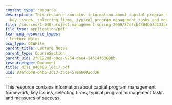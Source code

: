 ```yaml
---
content_type: resource
description: This resource contains information about capital program management framework,
  key issues, selecting firms, typical program management tasks and measures of success.
file: /courses/1-040-project-management-spring-2009/87efcb4804b63d133ace57ea6e02dd36_MIT1_040s09_lec17.pdf
file_type: application/pdf
learning_resource_types:
- Lecture Notes
ocw_type: OCWFile
parent_title: Lecture Notes
parent_type: CourseSection
parent_uid: 2f81220d-d8ca-9754-dae4-14614f6360bb
resourcetype: Document
title: MIT1_040s09_lec17.pdf
uid: 87efcb48-04b6-3d13-3ace-57ea6e02dd36
---
```

This resource contains information about capital program management framework, key issues, selecting firms, typical program management tasks and measures of success.

